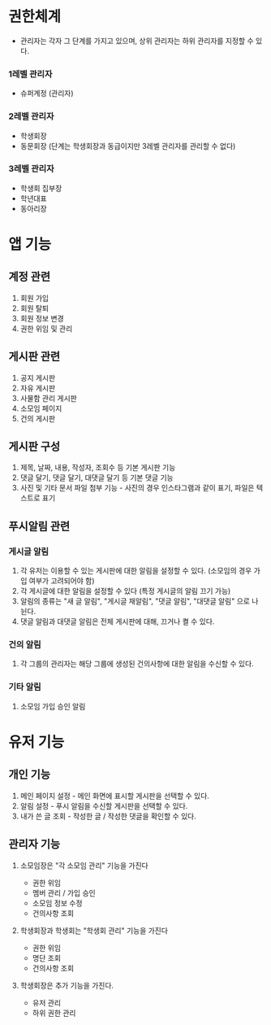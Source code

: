 # 권한체계

- 관리자는 각자 그 단계를 가지고 있으며, 상위 관리자는 하위 관리자를 지정할 수 있다.



### 1레벨 관리자

- 슈퍼계정 (관리자)

### 2레벨 관리자

- 학생회장
- 동문회장 (단계는 학생회장과 동급이지만 3레벨 관리자를 관리할 수 없다)

### 3레벨 관리자

- 학생회 집부장
- 학년대표
- 동아리장





# 앱 기능

## 계정 관련

1. 회원 가입
2. 회원 탈퇴
3. 회원 정보 변경
4. 권한 위임 및 관리



##  게시판 관련

1. 공지 게시판
2. 자유 게시판
3. 사물함 관리 게시판
4. 소모임 페이지
5. 건의 게시판



## 게시판 구성

1. 제목, 날짜, 내용, 작성자, 조회수 등 기본 게시판 기능
2. 댓글 달기, 댓글 달기, 대댓글 달기 등 기본 댓글 기능
3. 사진 및 기타 문서 파일 첨부 기능 - 사진의 경우 인스타그램과 같이 표기, 파일은 텍스트로 표기



## 푸시알림 관련

### 게시글 알림

1. 각 유저는 이용할 수 있는 게시판에 대한 알림을 설정할 수 있다. (소모임의 경우 가입 여부가 고려되어야 함)
2. 각 게시글에 대한 알림을 설정할 수 있다 (특정 게시글의 알림 끄기 가능)
3. 알림의 종류는 "새 글 알림", "게시글 재알림", "댓글 알림", "대댓글 알림" 으로 나뉜다.
4. 댓글 알림과 대댓글 알림은 전체 게시판에 대해, 끄거나 켤 수 있다.

### 건의 알림

1. 각 그룹의 관리자는 해당 그룹에 생성된 건의사항에 대한 알림을 수신할 수 있다.

### 기타 알림

1. 소모임 가입 승인 알림





# 유저 기능

## 개인 기능

1. 메인 페이지 설정 - 메인 화면에 표시할 게시판을 선택할 수 있다.
2. 알림 설정 - 푸시 알림을 수신할 게시판을 선택할 수 있다.
3. 내가 쓴 글 조회 - 작성한 글 / 작성한 댓글을 확인할 수 있다.



## 관리자 기능

1. 소모임장은 "각 소모임 관리" 기능을 가진다
   - 권한 위임
   - 멤버 관리 / 가입 승인
   - 소모임 정보 수정
   - 건의사항 조회

2. 학생회장과 학생회는 "학생회 관리" 기능을 가진다
   - 권한 위임
   - 명단 조회
   - 건의사항 조회
3. 학생회장은 추가 기능을 가진다.
   - 유저 관리
   - 하위 권한 관리
